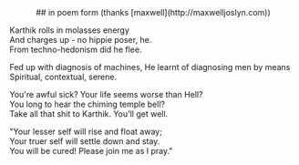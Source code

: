 <center>
## in poem form (thanks [maxwell](http://maxwelljoslyn.com))
</center>
<!-- TODO, writing/blog-about-me.md -->

Karthik rolls in molasses energy  
And charges up - no hippie poser, he.  
From techno-hedonism did he flee.  

Fed up with diagnosis of machines, 
He learnt of diagnosing men by means  
Spiritual, contextual, serene.  

You're awful sick? Your life seems worse than Hell?  
You long to hear the chiming temple bell?  
Take all that shit to Karthik. You'll get well.  

"Your lesser self will rise and float away;  
Your truer self will settle down and stay.  
You will be cured! Please join me as I pray."  
